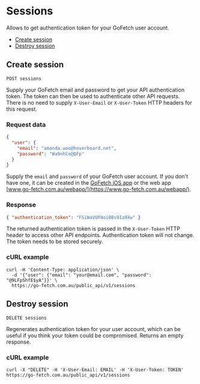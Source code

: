 # Sessions

Allows to get authentication token for your GoFetch user account.

* [Create session](#create-session)
* [Destroy session](#destroy-session)

## Create session

`POST sessions`

Supply your GoFetch email and password to get your API authentication token. The token can then be used to authenticate other API requests. There is no need to supply `X-User-Email` or `X-User-Token` HTTP headers for this request.


### Request data

```JSON
{
  "user": {
    "email": "amanda.woo@hoverboard.net",
    "password": "Wa9nhCe@QFp"
  }
}
```

Supply the `email` and `password` of your GoFetch user account. If you don't have one, it can be created in the [GoFetch iOS app](https://itunes.apple.com/au/app/gofetch/id1045358128?mt=8) or the web app [www.go-fetch.com.au/webapp/](https://www.go-fetch.com.au/webapp/).

### Response

```JSON
{ "authentication_token": "FSiWaVUP4oi0Bs9Ia9Xw" }
```

The returned authentication token is passed in the `X-User-Token` HTTP header to access other API endpoints. Authentication token will not change. The token needs to be stored securely.

### cURL example

```shell
curl -H 'Content-Type: application/json' \
  -d '{"user": {"email": "your@email.com", "password": "@9LFpShfE$yA"}}' \
  https://go-fetch.com.au/public_api/v1/sessions
```


## Destroy session

`DELETE sessions`

Regenerates authentication token for your user account, which can be useful if you think your token could be compromised. Returns an empty response.

### cURL example

```shell
curl -X "DELETE" -H 'X-User-Email: EMAIL' -H 'X-User-Token: TOKEN' https://go-fetch.com.au/public_api/v1/sessions
```
